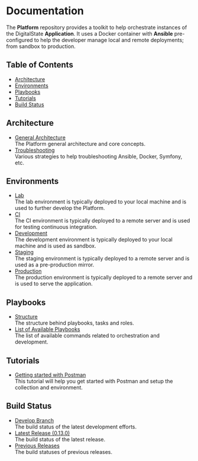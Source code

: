 # Documentation

The **Platform** repository provides a toolkit to help orchestrate instances of the DigitalState **Application**. It uses a Docker container with **Ansible** pre-configured to help the developer manage local and remote deployments; from sandbox to production.

## Table of Contents

- [Architecture](#architecture)
- [Environments](#environments)
- [Playbooks](#playbooks)
- [Tutorials](#tutorials)
- [Build Status](#build-status)

## Architecture

- [General Architecture](architecture/general.md)<br>The Platform general architecture and core concepts.
- [Troubleshooting](architecture/troubleshooting.md)<br>Various strategies to help troubleshooting Ansible, Docker, Symfony, etc.

## Environments

- [Lab](environments/lab/index.md)<br>The lab environment is typically deployed to your local machine and is used to further develop the Platform.
- [CI](environments/ci/index.md)<br>The CI environment is typically deployed to a remote server and is used for testing continuous integration.
- [Development](environments/dev/index.md)<br>The development environment is typically deployed to your local machine and is used as sandbox.
- [Staging](environments/stag/index.md)<br>The staging environment is typically deployed to a remote server and is used as a pre-production mirror.
- [Production](environments/prod/index.md)<br>The production environment is typically deployed to a remote server and is used to serve the application.

## Playbooks

- [Structure](playbooks/structure.md)<br>The structure behind playbooks, tasks and roles.
- [List of Available Playbooks](playbooks/playbooks.md)<br>The list of available commands related to orchestration and development.

## Tutorials

- [Getting started with Postman](tutorials/postman.md/branches/develop.md)<br>This tutorial will help you get started with Postman and setup the collection and environment.

## Build Status

- [Develop Branch](status/branches/develop.md)<br>The build status of the latest development efforts.
- [Latest Release (0.13.0)](status/releases/0.13.0.md)<br>The build status of the latest release.
- [Previous Releases](status/releases/index.md)<br>The build statuses of previous releases.
